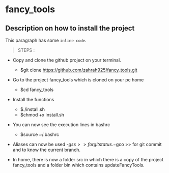 # fancy_tools
## Description on how to install the project

This paragraph has some `inline code`.

> STEPS :

- Copy and clone the github project on your terminal.
  - $git clone https://github.com/zahrah925/fancy_tools.git

- Go to the project fancy_tools which is cloned on your pc home
  - $cd fancy_tools

- Install the functions
  - $./install.sh
  - $chmod +x install.sh

- You can now see the execution lines in bashrc
  - $source ~/.bashrc

- Aliases can now be used
  -$gss  >> for git status.
  -$gco  >> for git commit and to know the current branch.

- In home, there is now a folder src in which there is a copy of the project fancy_tools and a folder bin which contains updateFancyTools.


